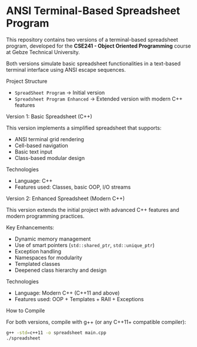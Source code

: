 # ANSI Terminal-Based Spreadsheet Program

This repository contains two versions of a terminal-based spreadsheet program, developed for the **CSE241 - Object Oriented Programming** course at Gebze Technical University.

Both versions simulate basic spreadsheet functionalities in a text-based terminal interface using ANSI escape sequences.


 Project Structure

- `SpreadSheet Program` → Initial version
- `Spreadsheet Program Enhanced` → Extended version with modern C++ features


 Version 1: Basic Spreadsheet (C++)

This version implements a simplified spreadsheet that supports:

- ANSI terminal grid rendering
- Cell-based navigation
- Basic text input
- Class-based modular design

Technologies

- Language: C++
- Features used: Classes, basic OOP, I/O streams


Version 2: Enhanced Spreadsheet (Modern C++)

This version extends the initial project with advanced C++ features and modern programming practices.

 Key Enhancements:

- Dynamic memory management  
- Use of smart pointers (`std::shared_ptr`, `std::unique_ptr`)  
- Exception handling  
- Namespaces for modularity  
- Templated classes  
- Deepened class hierarchy and design

Technologies

- Language: Modern C++ (C++11 and above)
- Features used: OOP + Templates + RAII + Exceptions


How to Compile

For both versions, compile with g++ (or any C++11+ compatible compiler):

```bash
g++ -std=c++11 -o spreadsheet main.cpp
./spreadsheet
